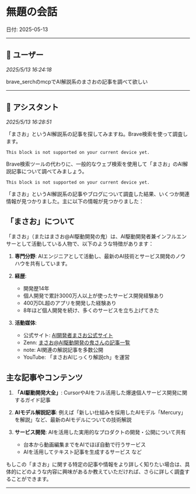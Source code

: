 # 無題の会話

日付: 2025-05-13

---

## 👤 ユーザー
*2025/5/13 16:24:18*

brave_serchのmcpでAI解説系のまさおの記事を調べて欲しい

---

## 🤖 アシスタント
*2025/5/13 16:28:51*

「まさお」というAI解説系の記事を探してみますね。Brave検索を使って調査します。
```
This block is not supported on your current device yet.
```



Brave検索ツールの代わりに、一般的なウェブ検索を使用して「まさお」のAI解説記事について調べてみましょう。
```
This block is not supported on your current device yet.
```



「まさお」というAI解説系の記事やブログについて調査した結果、いくつか関連情報が見つかりました。主に以下の情報が見つかりました：

## 「まさお」について
「まさお」（またはまさお@AI駆動開発の鬼）は、AI駆動開発者兼インフルエンサーとして活動している人物で、以下のような特徴があります：

1. **専門分野**: AIエンジニアとして活動し、最新のAI技術とサービス開発のノウハウを共有しています。

2. **経歴**: 
   - 開発歴14年
   - 個人開発で累計3000万人以上が使ったサービス開発経験あり
   - 400万DL超のアプリを開発した経験あり
   - 8年ほど個人開発を続け、多くのサービスを立ち上げてきた

3. **活動媒体**:
   - 公式サイト: [AI開発者まさお公式サイト](https://masao-ai.web.app/)
   - Zenn: [まさお@AI駆動開発の鬼さんの記事一覧](https://zenn.dev/aimasaou)
   - note: AI関連の解説記事を多数公開
   - YouTube: 「まさおAIじっくり解説ch」を運営

## 主な記事やコンテンツ

1. **「AI駆動開発大全」**: CursorやAIをフル活用した爆速個人サービス開発に関するガイド記事

2. **AIモデル解説記事**: 例えば「新しい仕組みを採用したAIモデル「Mercury」を解説」など、最新のAIモデルについての技術解説

3. **サービス開発**: AIを活用した実用的なプロダクトの開発・公開について共有
   - 台本から動画編集までをAIでほぼ自動で行うサービス
   - AIを活用してテキスト記事を生成するサービス など

もしこの「まさお」に関する特定の記事や情報をより詳しく知りたい場合は、具体的にどのような内容に興味があるか教えていただければ、さらに詳しく調査することができます。

---
